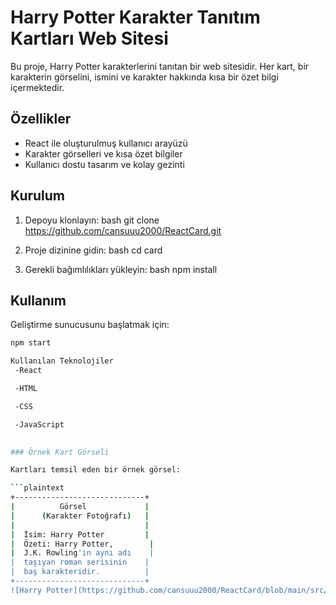 # Harry Potter Karakter Tanıtım Kartları Web Sitesi

Bu proje, Harry Potter karakterlerini tanıtan bir web sitesidir. Her kart, bir karakterin görselini, ismini ve karakter hakkında kısa bir özet bilgi içermektedir.

## Özellikler

- React ile oluşturulmuş kullanıcı arayüzü
- Karakter görselleri ve kısa özet bilgiler
- Kullanıcı dostu tasarım ve kolay gezinti


## Kurulum

1. Depoyu klonlayın:
    bash
    git clone https://github.com/cansuuu2000/ReactCard.git  
    
2. Proje dizinine gidin:
    bash
    cd card 
    
3. Gerekli bağımlılıkları yükleyin:
    bash
    npm install
    

## Kullanım

Geliştirme sunucusunu başlatmak için:
```bash
npm start

Kullanılan Teknolojiler
 -React

 -HTML

 -CSS

 -JavaScript

 
### Örnek Kart Görseli

Kartları temsil eden bir örnek görsel:

```plaintext
+-----------------------------+
|          Görsel             |
|      (Karakter Fotoğrafı)   |
|                             |
|  İsim: Harry Potter         |
|  Özeti: Harry Potter,        |
|  J.K. Rowling'in aynı adı    |
|  taşıyan roman serisinin    |
|  baş karakteridir.          |
+-----------------------------+
![Harry Potter](https://github.com/cansuuu2000/ReactCard/blob/main/src/images/Harry.jpg?raw=true)





